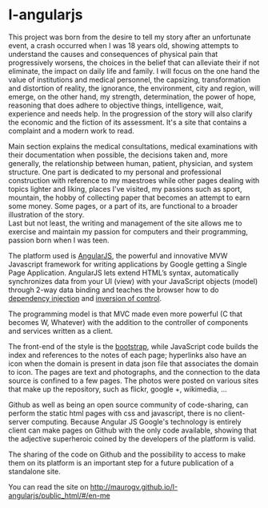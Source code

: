 ﻿I-angularjs
================

This project was born from the desire to tell my story after an unfortunate event, a crash occurred when I was 18 years old, showing  attempts to understand the causes and consequences of physical pain that progressively worsens, the choices in the belief that can alleviate their if not eliminate, the impact on daily life and family. I will focus on the one hand the value of institutions and medical personnel, the capsizing, transformation and distortion of reality,  the ignorance, the environment, city and  region, will emerge, on the other hand, my strength, determination, the power of hope, reasoning that does adhere to objective things, intelligence, wait, experience and needs help. In the progression of the story will also clarify the economic and the fiction of its assessment. It's a site that contains a complaint and a modern work to read.

Main section explains the medical consultations, medical examinations with their documentation when possible, the decisions taken and, more generally, the relationship between human, patient, physician, and system structure. One part is dedicated to my personal and professional construction with reference to my maestroes while other pages dealing with topics lighter and liking, places I've visited, my passions such as sport, mountain, the hobby of collecting paper that becomes an attempt to earn some money. Some pages, or a part of its, are functional to a broader illustration of the story.  
Last but not least, the writing and management of the site allows me to exercise and maintain my passion for computers and their programming, passion born when I was teen.

The platform used is [AngularJS](https://angularjs.org/), the powerful and innovative MVW Javascript framework for writing applications by Google getting a Single Page Application. AngularJS lets extend HTML’s syntax, automatically synchronizes data from your UI (view) with your JavaScript objects (model) through 2-way data binding and teaches the browser how to do [dependency injection](http://en.wikipedia.org/wiki/Dependency_injection) and [inversion of control](http://en.wikipedia.org/wiki/Inversion_of_control). 

The programming model is that MVC made even more powerful (C that becomes W, Whatever) with the addition to the controller of components and services written as a client.

The front-end of the style is the [bootstrap](http://getbootstrap.com/), while JavaScript code builds the index and references to the notes of each page; hyperlinks also have an icon when the domain is present in data json file that associates the domain to icon. The pages are text and photographs, and the connection to the data source is confined to a few pages. The photos were posted on various sites that make up the repository, such as flickr, google +, wikimedia, ...

Github as well as being an open source community of code-sharing, can perform the static html pages with css and javascript, there is no client-server computing. Because Angular JS Google's technology is entirely client can make pages on Github with the only code available, showing that the adjective superheroic coined by the developers of the platform is valid.

The sharing of the code on Github and the possibility to access to make them on its platform is an important step for a future publication of a standalone site.

You can read the site on http://maurogv.github.io/I-angularjs/public_html/#/en-me

